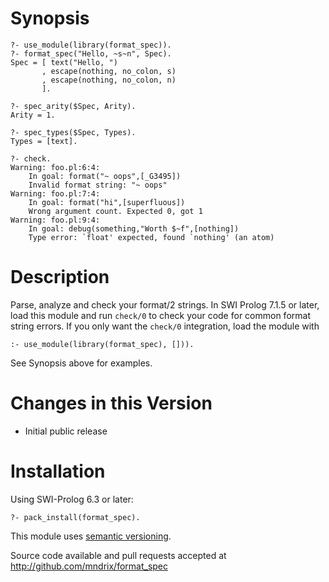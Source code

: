 # Synopsis

    ?- use_module(library(format_spec)).
    ?- format_spec("Hello, ~s~n", Spec).
    Spec = [ text("Hello, ")
           , escape(nothing, no_colon, s)
           , escape(nothing, no_colon, n)
           ].

    ?- spec_arity($Spec, Arity).
    Arity = 1.

    ?- spec_types($Spec, Types).
    Types = [text].

    ?- check.
    Warning: foo.pl:6:4:
        In goal: format("~ oops",[_G3495])
        Invalid format string: "~ oops"
    Warning: foo.pl:7:4:
        In goal: format("hi",[superfluous])
        Wrong argument count. Expected 0, got 1
    Warning: foo.pl:9:4:
        In goal: debug(something,"Worth $~f",[nothing])
        Type error: `float' expected, found `nothing' (an atom)

# Description

Parse, analyze and check your format/2 strings.  In SWI Prolog 7.1.5 or later, load this module and run `check/0` to check your code for common format string errors.  If you only want the `check/0` integration, load the module with

    :- use_module(library(format_spec), [])).

See Synopsis above for examples.

# Changes in this Version

  * Initial public release

# Installation

Using SWI-Prolog 6.3 or later:

    ?- pack_install(format_spec).

This module uses [semantic versioning](http://semver.org/).

Source code available and pull requests accepted at
http://github.com/mndrix/format_spec

